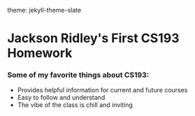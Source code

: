 theme: jekyll-theme-slate
# Jackson Ridley's First CS193 Homework

### Some of my favorite things about CS193:
- Provides helpful information for current and future courses
- Easy to follow and understand
- The vibe of the class is chill and inviting
